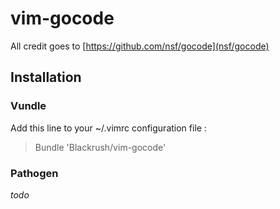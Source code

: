 vim-gocode
==========

All credit goes to [https://github.com/nsf/gocode](nsf/gocode)

## Installation

### Vundle

Add this line to your ~/.vimrc configuration file :

> Bundle 'Blackrush/vim-gocode'

### Pathogen

*todo*
